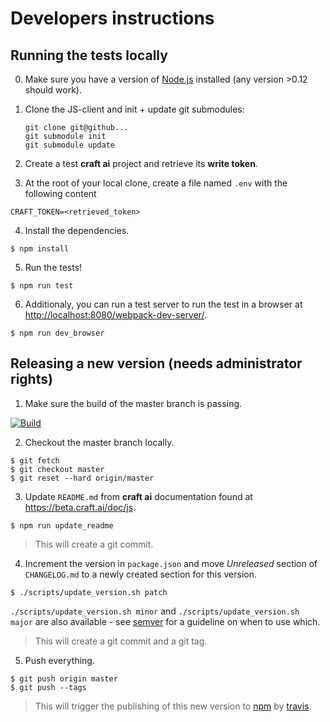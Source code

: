 # Developers instructions #

## Running the tests locally ##

0. Make sure you have a version of [Node.js](https://nodejs.org) installed (any version >0.12 should work).
1. Clone the JS-client and init + update git submodules:
   ```
   git clone git@github...
   git submodule init
   git submodule update
   ```

2. Create a test **craft ai** project and retrieve its **write token**.
3. At the root of your local clone, create a file named `.env` with the following content

  ```
  CRAFT_TOKEN=<retrieved_token>
  ```

4. Install the dependencies.

  ```console
  $ npm install
  ```

5. Run the tests!

  ```console
  $ npm run test
  ```

6. Additionaly, you can run a test server to run the test in a browser at <http://localhost:8080/webpack-dev-server/>.

  ```console
  $ npm run dev_browser
  ```

## Releasing a new version (needs administrator rights) ##

1. Make sure the build of the master branch is passing.

  [![Build](https://img.shields.io/travis/craft-ai/craft-ai-client-js/master.svg?style=flat-square)](https://travis-ci.org/craft-ai/craft-ai-client-js)

2. Checkout the master branch locally.

  ```console
  $ git fetch
  $ git checkout master
  $ git reset --hard origin/master
  ```

3. Update `README.md` from **craft ai** documentation found
   at <https://beta.craft.ai/doc/js>.

  ```console
  $ npm run update_readme
  ```

  > This will create a git commit.

4. Increment the version in `package.json` and move _Unreleased_ section
   of `CHANGELOG.md` to a newly created section for this version.

  ```console
  $ ./scripts/update_version.sh patch
  ```

  `./scripts/update_version.sh minor` and `./scripts/update_version.sh major` are
  also available - see [semver](http://semver.org) for a guideline on when to
  use which.

  > This will create a git commit and a git tag.

5. Push everything.

  ```console
  $ git push origin master
  $ git push --tags
  ```

  > This will trigger the publishing of this new version to [npm](https://www.npmjs.com/package/craft-ai) by [travis](https://travis-ci.org/craft-ai/craft-ai-client-js).
